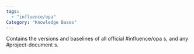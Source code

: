 ```yaml
---
tags:
  - "influence/opa"
Category: "Knowledge Bases"
---
```

Contains the versions and baselines of all official #influence/opa s, and any #project-document s.